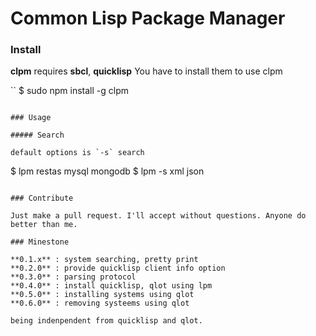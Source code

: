 Common Lisp Package Manager
===

### Install

**clpm** requires **sbcl**, **quicklisp** You have to install them to use clpm

``
$ sudo npm install -g clpm
```

### Usage

##### Search

default options is `-s` search

```
$ lpm restas mysql mongodb
$ lpm -s xml json
```

### Contribute

Just make a pull request. I'll accept without questions. Anyone do better than me. 

### Minestone

**0.1.x** : system searching, pretty print
**0.2.0** : provide quicklisp client info option
**0.3.0** : parsing protocol
**0.4.0** : install quicklisp, qlot using lpm
**0.5.0** : installing systems using qlot
**0.6.0** : removing systeems using qlot

being indenpendent from quicklisp and qlot.


